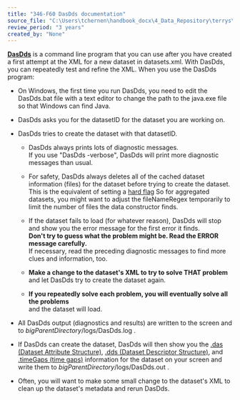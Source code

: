 ```yaml
---
title: "346-F60 DasDds documentation"
source_file: "C:\Users\tchernen\handbook_docx\4_Data_Repository\terrys\346 ERDDAP\346-F60 DasDds documentation.docx"
review_period: "3 years"
created_by: "None"
---
```


[**DasDds**](https://coastwatch.pfeg.noaa.gov/erddap/download/setupDatasetsXml.html#DasDds) is a command line program that you can use after you have created a first attempt at the XML for a new dataset in datasets.xml. With DasDds, you can repeatedly test and refine the XML. When you use the DasDds program:

- On Windows, the first time you run DasDds, you need to edit the DasDds.bat file with a text editor to change the path to the java.exe file so that Windows can find Java.

- DasDds asks you for the datasetID for the dataset you are working on.

- DasDds tries to create the dataset with that datasetID.

  - DasDds always prints lots of diagnostic messages.  
    If you use "DasDds -verbose", DasDds will print more diagnostic messages than usual.

  - For safety, DasDds always deletes all of the cached dataset information (files) for the dataset before trying to create the dataset. This is the equivalent of setting a [hard flag](https://coastwatch.pfeg.noaa.gov/erddap/download/setup.html#hardFlag) So for aggregated datasets, you might want to adjust the fileNameRegex temporarily to limit the number of files the data constructor finds.

  - If the dataset fails to load (for whatever reason), DasDds will stop and show you the error message for the first error it finds.  
    **Don't try to guess what the problem might be. Read the ERROR message carefully.**  
    If necessary, read the preceding diagnostic messages to find more clues and information, too.

  - **Make a change to the dataset's XML to try to solve THAT problem**  
    and let DasDds try to create the dataset again.

  - **If you repeatedly solve each problem, you will eventually solve all the problems**  
    and the dataset will load.

- All DasDds output (diagnostics and results) are written to the screen and to *bigParentDirectory*/logs/DasDds.log .

- If DasDds can create the dataset, DasDds will then show you the [.das (Dataset Attribute Structure)](https://coastwatch.pfeg.noaa.gov/erddap/griddap/documentation.html#fileType_das), [.dds (Dataset Descriptor Structure)](https://coastwatch.pfeg.noaa.gov/erddap/griddap/documentation.html#fileType_dds), and [.timeGaps (time gaps)](https://coastwatch.pfeg.noaa.gov/erddap/griddap/documentation.html#timeGaps) information for the dataset on your screen and write them to *bigParentDirectory*/logs/DasDds.out .

- Often, you will want to make some small change to the dataset's XML to clean up the dataset's metadata and rerun DasDds.
